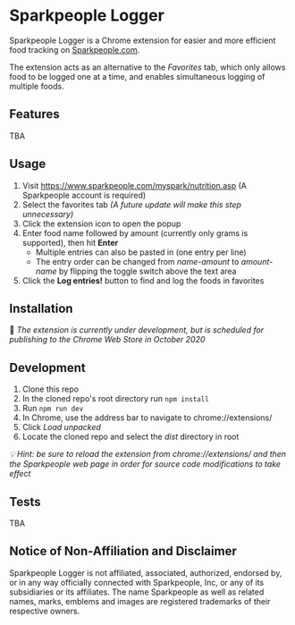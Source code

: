 # Sparkpeople Logger
Sparkpeople Logger is a Chrome extension for easier and more efficient food tracking on [Sparkpeople.com](www.sparkpeople.com).

The extension acts as an alternative to the *Favorites* tab, which only allows food to be logged one at a time, and enables simultaneous logging of multiple foods.

## Features
TBA

## Usage
1. Visit https://www.sparkpeople.com/myspark/nutrition.asp (A Sparkpeople account is required)
2. Select the favorites tab *(A future update will make this step unnecessary)*
3. Click the extension icon to open the popup
4. Enter food name followed by amount (currently only grams is supported), then hit **Enter** 
    * Multiple entries can also be pasted in (one entry per line)
    * The entry order can be changed from *name-amount* to *amount-name* by flipping the toggle switch above the text area
5. Click the **Log entries!** button to find and log the foods in favorites

## Installation
 :construction: *The extension is currently under development, but is scheduled for publishing to the Chrome Web Store in October 2020*

## Development
1. Clone this repo
2. In the cloned repo's root directory run `npm install`
3. Run `npm run dev`
4. In Chrome, use the address bar to navigate to chrome://extensions/
5. Click *Load unpacked*
6. Locate the cloned repo and select the *dist* directory in root

*:bulb: Hint: be sure to reload the extension from chrome://extensions/ and then the Sparkpeople web page in order for source code modifications to take effect*

## Tests
TBA

## Notice of Non-Affiliation and Disclaimer
Sparkpeople Logger is not affiliated, associated, authorized, endorsed by, or in any way officially connected with Sparkpeople, Inc, or any of its subsidiaries or its affiliates.
The name Sparkpeople as well as related names, marks, emblems and images are registered trademarks of their respective owners.